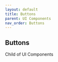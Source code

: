 ```yaml
---
layout: default
title: Buttons
parent: UI Components
nav_order: Buttons
---
```


Buttons
----

Child of UI Components

